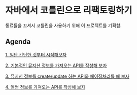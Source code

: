 # 자바에서 코틀린으로 리팩토링하기

동료들을 꼬셔서 코틀린을 사용하기 위해 이 프로젝트를 기획함.

## Agenda

[1. 일단 간단한 것부터 시작해보자](https://github.com/basquiat78/music-store-with-kotlin/tree/1-basic-start-kit)     

[2. 기본적인 뮤지션 정보를 가져오는 API를 작성해 보자](https://github.com/basquiat78/music-store-with-kotlin/tree/2-musician-jpa-crud)     

[3. 뮤지션 정보를 create/update 하는 API와 페이징처리를 해 보자](https://github.com/basquiat78/music-store-with-kotlin/tree/3-musician-jpa-crud-part2)       

[4. 앨범 정보를 가져오는 API를 작성해 보자](https://github.com/basquiat78/music-store-with-kotlin/tree/4-album-jpa-crud-part1)
